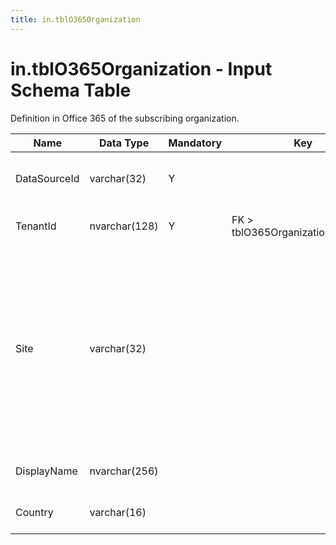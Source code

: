 ```yaml
---
title: in.tblO365Organization
---
```

# in.tblO365Organization - Input Schema Table

​Definition in Office 365 of the subscribing organization.​

| Name         | Data Type     | Mandatory | Key                               | Comment                                                                                                                                                         |
|--------------|---------------|-----------|-----------------------------------|-----------------------------------------------------------------------------------------------------------------------------------------------------------------|
| DataSourceId | varchar(32)   | Y         |                                   | Unique ID of the source of this record.                                                                                                                         |
| TenantId     | nvarchar(128) | Y         | FK > tblO365Organization.TenantId​​ | The unique identifier for the tenant.                                                                                                                           |
| Site         | varchar(32)   |           |                                   | A free text value the user can provide with the data source to indicate a site, environment, tenant, ​or other category this Office 365 subscription belongs to. |
| DisplayName  | nvarchar(256) |           |                                   | The display name for the tenant.                                                                                                                                |
| Country      | varchar(16)   |           |                                   | Two-letter country code.                                                                                                                                        |